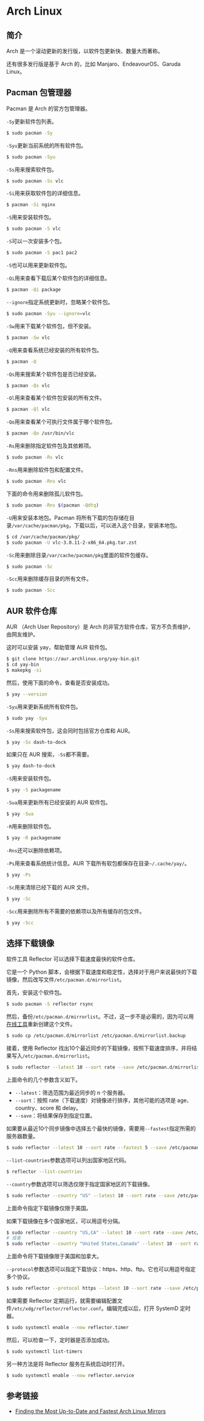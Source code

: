 # Arch Linux

## 简介

Arch 是一个滚动更新的发行版，以软件包更新快、数量大而著称。

还有很多发行版是基于 Arch 的，比如 Manjaro、EndeavourOS、Garuda Linux。

## Pacman 包管理器

Pacman 是 Arch 的官方包管理器。

`-Sy`更新软件包列表。

```bash
$ sudo pacman -Sy
```

`-Syu`更新当前系统的所有软件包。

```bash
$ sudo pacman -Syu
```

`-Ss`用来搜索软件包。

```bash
$ sudo pacman -Ss vlc
```

`-Si`用来获取软件包的详细信息。

```bash
$ pacman -Si nginx
```

`-S`用来安装软件包。

```bash
$ sudo pacman -S vlc
```

`-S`可以一次安装多个包。

```bash
$ sudo pacman -S pac1 pac2
```

`-S`也可以用来更新软件包。

`-Qi`用来查看下载后某个软件包的详细信息。

```bash
$ pacman -Qi package
```

`--ignore`指定系统更新时，忽略某个软件包。

```bash
$ sudo pacman -Syu --ignore=vlc
```

`-Sw`用来下载某个软件包，但不安装。

```bash
$ pacman -Sw vlc
```

`-Q`用来查看系统已经安装的所有软件包。

```bash
$ pacman -Q
```

`-Qs`用来搜索某个软件包是否已经安装。

```bash
$ pacman -Qs vlc
```

`-Ql`用来查看某个软件包安装的所有文件。

```bash
$ pacman -Ql vlc
```

`-Qo`用来查看某个可执行文件属于哪个软件包。

```bash
$ pacman -Qo /usr/bin/vlc
```

`-Rs`用来删除指定软件包及其依赖项。

```bash
$ sudo pacman -Rs vlc
```

`-Rns`用来删除软件包和配置文件。

```bash
$ sudo pacman -Rns vlc
```

下面的命令用来删除孤儿软件包。

```bash
$ sudo pacman -Rns $(pacman -Qdtq)
```

`-U`用来安装本地包。Pacman 将所有下载的包存储在目录`/var/cache/pacman/pkg`，下载以后，可以进入这个目录，安装本地包。

```bash
$ cd /var/cache/pacman/pkg/
$ sudo pacman -U vlc-3.0.11-2-x86_64.pkg.tar.zst
```

`-Sc`用来删除目录`/var/cache/pacman/pkg`里面的软件包缓存。

```bash
$ sudo pacman -Sc
```

`-Scc`用来删除缓存目录的所有文件。

```bash
$ sudo pacman -Scc
```

## AUR 软件仓库

AUR （Arch User Repository）是 Arch 的非官方软件仓库，官方不负责维护，由网友维护。

这时可以安装 yay，帮助管理 AUR 软件包。

```bash
$ git clone https://aur.archlinux.org/yay-bin.git
$ cd yay-bin
$ makepkg -si
```

然后，使用下面的命令，查看是否安装成功。

```bash
$ yay --version
```

`-Syu`用来更新系统所有软件包。

```bash
$ sudo yay -Syu
```

`-Ss`用来搜索软件包，这会同时包括官方仓库和 AUR。

```bash
$ yay -Ss dash-to-dock
```

如果只在 AUR 搜索，`-Ss`都不需要。

```bash
$ yay dash-to-dock
```

`-S`用来安装软件包。

```bash
$ yay -S packagename
```

`-Sua`用来更新所有已经安装的 AUR 软件包。

```bash
$ yay -Sua
```

`-R`用来删除软件包。

```bash
$ yay -R packagename
```

`-Rns`还可以删除依赖项。

`-Ps`用来查看系统统计信息。AUR 下载所有软包都保存在目录`~/.cache/yay/`。

```bash
$ yay -Ps
```

`-Sc`用来清除已经下载的 AUR 文件。

```bash
$ yay -Sc
```

`-Scc`用来删除所有不需要的依赖项以及所有缓存的包文件。

```bash
$ yay -Scc
```

## 选择下载镜像

软件工具 Reflector 可以选择下载速度最快的软件仓库。

它是一个 Python 脚本，会根据下载速度和稳定性，选择对于用户来说最快的下载镜像，然后改写文件`/etc/pacman.d/mirrorlist`。

首先，安装这个软件包。

```bash
$ sudo pacman -S reflector rsync
```

然后，备份`/etc/pacman.d/mirrorlist`。不过，这一步不是必需的，因为可以用[在线工具](https://archlinux.org/mirrorlist/)重新创建这个文件。

```bash
$ sudo cp /etc/pacman.d/mirrorlist /etc/pacman.d/mirrorlist.backup
```

接着，使用 Reflector 找出10个最近同步的下载镜像，按照下载速度排序，并将结果写入`/etc/pacman.d/mirrorlist`。

```bash
$ sudo reflector --latest 10 --sort rate --save /etc/pacman.d/mirrorlist
```

上面命令的几个参数含义如下。

- `--latest`：筛选范围为最近同步的 n 个服务器。
- `--sort`：按照 rate（下载速度）对镜像进行排序，其他可能的选项是 age、country、score 和 delay。
- `--save`：将结果保存到指定位置。

如果要从最近10个同步镜像中选择五个最快的镜像，需要用`--fastest`指定所需的服务器数量。

```bash
$ sudo reflector --latest 10 --sort rate --fastest 5 --save /etc/pacman.d/mirrorlist
```

`--list-countries`参数选项可以列出国家地区代码。

```bash
$ reflector --list-countries
```

`--country`参数选项可以筛选仅限于指定国家地区的下载镜像。

```bash
$ sudo reflector --country "US" --latest 10 --sort rate --save /etc/pacman.d/mirrorlist
```

上面命令指定下载镜像仅限于美国。

如果下载镜像在多个国家地区，可以用逗号分隔。

```bash
$ sudo reflector --country "US,CA" --latest 10 --sort rate --save /etc/pacman.d/mirrorlist
# 或者
$ sudo reflector --country "United States,Canada" --latest 10 --sort rate --save /etc/pacman.d/mirrorlist
```

上面命令将下载镜像限于美国和加拿大。

`--protocol`参数选项可以指定下载协议：https、http、ftp。它也可以用逗号指定多个协议。

```bash
$ sudo reflector --protocol https --latest 10 --sort rate --save /etc/pacman.d/mirrorlist
```

如果需要 Reflector 定期运行，就需要编辑配置文件`/etc/xdg/reflector/reflector.conf`。编辑完成以后，打开 SystemD 定时器。

```bash
$ sudo systemctl enable --now reflector.timer
```

然后，可以检查一下，定时器是否添加成功。

```bash
$ sudo systemctl list-timers
```

另一种方法是将 Reflector 服务在系统启动时打开。

```bash
$ sudo systemctl enable --now reflector.service
```

## 参考链接

- [Finding the Most Up-to-Date and Fastest Arch Linux Mirrors](https://linuxiac.com/how-to-find-fastest-arch-linux-mirror/)
